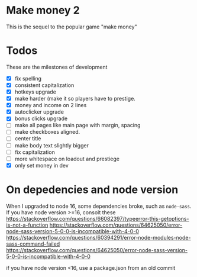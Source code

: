 # Make money 2
This is the sequel to the popular game "make money"

# Todos
These are the milestones of development
- [x] fix spelling
- [x] consistent capitalization
- [x] hotkeys upgrade
- [x] make harder (make it so players have to prestige.
- [x] money and income on 2 lines
- [x] autoclicker upgrade
- [x] bonus clicks upgrade
- [ ] make all pages like main page with margin, spacing
- [ ] make checkboxes aligned.
- [ ] center title
- [ ] make body text slightly bigger
- [ ] fix capitalization
- [ ] more whitespace on loadout and prestiege
- [x] only set money in dev

# On depedencies and node version
When I upgraded to node 16, some dependencies broke, such as `node-sass`. If you have node version >=16, consolt these
https://stackoverflow.com/questions/66082397/typeerror-this-getoptions-is-not-a-function
https://stackoverflow.com/questions/64625050/error-node-sass-version-5-0-0-is-incompatible-with-4-0-0
https://stackoverflow.com/questions/60394291/error-node-modules-node-sass-command-failed
https://stackoverflow.com/questions/64625050/error-node-sass-version-5-0-0-is-incompatible-with-4-0-0

if you have node version <16, use a package.json from an old commit
